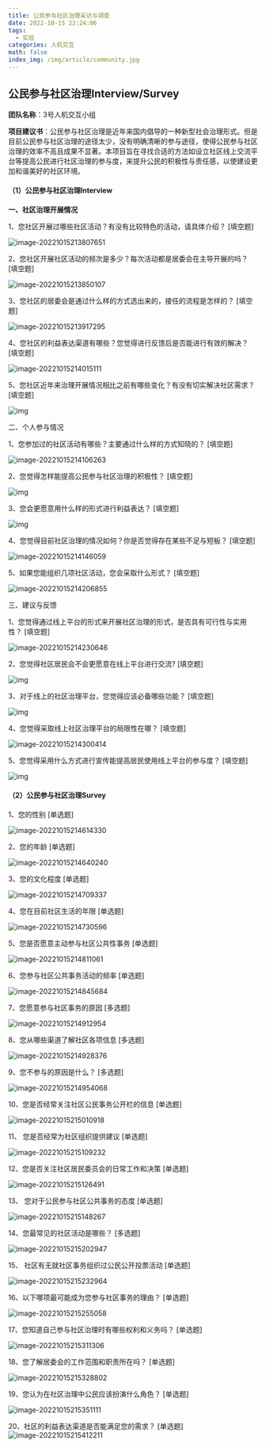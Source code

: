 ```yaml
---
title: 公民参与社区治理采访与调查
date: 2022-10-15 22:24:06
tags:
  - 实验
categories: 人机交互
math: false
index_img: /img/article/community.jpg
---
```


## 公民参与社区治理Interview/Survey

**团队名称**：3号人机交互小组

**项目建议书**：公民参与社区治理是近年来国内倡导的一种新型社会治理形式。但是目前公民参与社区治理的途径太少，没有明确清晰的参与途径，使得公民参与社区治理的效率不高且成果不显著。本项目旨在寻找合适的方法如设立社区线上交流平台等提高公民进行社区治理的参与度，来提升公民的积极性与责任感，以使建设更加和谐美好的社区环境。

#### **（1）公民参与社区治理Interview**

**一、社区治理开展情况**

1、您社区开展过哪些社区活动？有没有比较特色的活动，请具体介绍？  [填空题]

![image-20221015213807651](https://raw.githubusercontent.com/mhyt-ning/picture/main/image-20221015213807651.png)

2、您社区开展社区活动的频次是多少？每次活动都是居委会在主导开展的吗？  [填空题] 

![image-20221015213850107](https://raw.githubusercontent.com/mhyt-ning/picture/main/image-20221015213850107.png)

3、您社区的居委会是通过什么样的方式选出来的，接任的流程是怎样的？  [填空题]

![image-20221015213917295](https://raw.githubusercontent.com/mhyt-ning/picture/main/image-20221015213917295.png)

4、您社区的利益表达渠道有哪些？您觉得进行反馈后是否能进行有效的解决？  [填空题]

![image-20221015214015111](https://raw.githubusercontent.com/mhyt-ning/picture/main/image-20221015214015111.png) 

5、您社区近年来治理开展情况相比之前有哪些变化？有没有切实解决社区需求？  [填空题]

![img](https://raw.githubusercontent.com/mhyt-ning/picture/main/wps9.jpg) 

二、个人参与情况

1、您参加过的社区活动有哪些？主要通过什么样的方式知晓的？  [填空题]

![image-20221015214106263](https://raw.githubusercontent.com/mhyt-ning/picture/main/image-20221015214106263.png) 

2、您觉得怎样能提高公民参与社区治理的积极性？  [填空题]

![img](https://raw.githubusercontent.com/mhyt-ning/picture/main/wps11.jpg) 

3、您会更愿意用什么样的形式进行利益表达？  [填空题]

![img](https://raw.githubusercontent.com/mhyt-ning/picture/main/wps12.jpg) 

4、您觉得目前社区治理的情况如何？你是否觉得存在某些不足与短板？  [填空题]

![image-20221015214146059](https://raw.githubusercontent.com/mhyt-ning/picture/main/image-20221015214146059.png) 

5、如果您能组织几项社区活动，您会采取什么形式？  [填空题]

![image-20221015214206855](https://raw.githubusercontent.com/mhyt-ning/picture/main/image-20221015214206855.png) 

三、建议与反馈

1、您觉得通过线上平台的形式来开展社区治理的形式，是否具有可行性与实用性？  [填空题]

![image-20221015214230646](https://raw.githubusercontent.com/mhyt-ning/picture/main/image-20221015214230646.png) 

2、您觉得社区居民会不会更愿意在线上平台进行交流?  [填空题]

![img](https://raw.githubusercontent.com/mhyt-ning/picture/main/wps16.jpg) 

3、对于线上的社区治理平台，您觉得应该必备哪些功能？  [填空题]

![img](https://raw.githubusercontent.com/mhyt-ning/picture/main/wps17.jpg) 

4、您觉得采取线上社区治理平台的局限性在哪？  [填空题]

![image-20221015214300414](https://raw.githubusercontent.com/mhyt-ning/picture/main/image-20221015214300414.png) 

5、您觉得采用什么方式进行宣传能提高居民使用线上平台的参与度？  [填空题]

![img](https://raw.githubusercontent.com/mhyt-ning/picture/main/wps19.jpg)

#### （2）**公民参与社区治理Survey**

1、您的性别  [单选题]

![image-20221015214614330](https://raw.githubusercontent.com/mhyt-ning/picture/main/image-20221015214614330.png)

 2、您的年龄  [单选题]

![image-20221015214640240](https://raw.githubusercontent.com/mhyt-ning/picture/main/image-20221015214640240.png)

3、您的文化程度  [单选题]

![image-20221015214709337](https://raw.githubusercontent.com/mhyt-ning/picture/main/image-20221015214709337.png) 

4、您在目前社区生活的年限  [单选题]

![image-20221015214730596](https://raw.githubusercontent.com/mhyt-ning/picture/main/image-20221015214730596.png)

5、您是否愿意主动参与社区公共性事务  [单选题]

![image-20221015214811061](https://raw.githubusercontent.com/mhyt-ning/picture/main/image-20221015214811061.png) 

 6、您参与社区公共事务活动的频率  [单选题]

![image-20221015214845684](https://raw.githubusercontent.com/mhyt-ning/picture/main/image-20221015214845684.png)

7、您愿意参与社区事务的原因  [多选题]

![image-20221015214912954](https://raw.githubusercontent.com/mhyt-ning/picture/main/image-20221015214912954.png) 

 8、您从哪些渠道了解社区各项信息  [多选题]

![image-20221015214928376](https://raw.githubusercontent.com/mhyt-ning/picture/main/image-20221015214928376.png)

9、您不参与的原因是什么？  [多选题]

![image-20221015214954068](https://raw.githubusercontent.com/mhyt-ning/picture/main/image-20221015214954068.png) 

10、您是否经常关注社区公民事务公开栏的信息  [单选题]

![image-20221015215010918](https://raw.githubusercontent.com/mhyt-ning/picture/main/image-20221015215010918.png)

11、 您是否经常为社区组织提供建议  [单选题]

![image-20221015215109232](https://raw.githubusercontent.com/mhyt-ning/picture/main/image-20221015215109232.png) 

12、您是否关注社区居民委员会的日常工作和决策  [单选题]

![image-20221015215126491](https://raw.githubusercontent.com/mhyt-ning/picture/main/image-20221015215126491.png)

13、 您对于公民参与社区公共事务的态度  [单选题]

![image-20221015215148267](https://raw.githubusercontent.com/mhyt-ning/picture/main/image-20221015215148267.png) 

 14、您最常见的社区活动是哪些？  [多选题]

![image-20221015215202947](https://raw.githubusercontent.com/mhyt-ning/picture/main/image-20221015215202947.png)

 15、 社区有无就社区事务组织过公民公开投票活动  [单选题]

 ![image-20221015215232964](https://raw.githubusercontent.com/mhyt-ning/picture/main/image-20221015215232964.png)

 16、以下哪项最可能成为您参与社区事务的理由？  [单选题]

![image-20221015215255058](https://raw.githubusercontent.com/mhyt-ning/picture/main/image-20221015215255058.png)

 17、您知道自己参与社区治理时有哪些权利和义务吗？  [单选题]

![image-20221015215311306](https://raw.githubusercontent.com/mhyt-ning/picture/main/image-20221015215311306.png)

 18、您了解居委会的工作范围和职责所在吗？  [单选题]

![image-20221015215328802](https://raw.githubusercontent.com/mhyt-ning/picture/main/image-20221015215328802.png)

19、您认为在社区治理中公民应该扮演什么角色？  [单选题]

![image-20221015215351111](https://raw.githubusercontent.com/mhyt-ning/picture/main/image-20221015215351111.png)

 20、社区的利益表达渠道是否能满足您的需求？  [单选题] ![image-20221015215412211](https://raw.githubusercontent.com/mhyt-ning/picture/main/image-20221015215412211.png)
